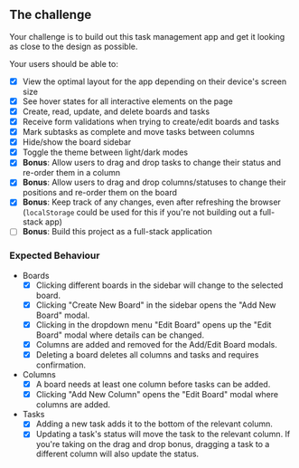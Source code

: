## The challenge

Your challenge is to build out this task management app and get it looking as close to the design as possible.

Your users should be able to:

- [x] View the optimal layout for the app depending on their device's screen size
- [x] See hover states for all interactive elements on the page
- [x] Create, read, update, and delete boards and tasks
- [x] Receive form validations when trying to create/edit boards and tasks
- [x] Mark subtasks as complete and move tasks between columns
- [x] Hide/show the board sidebar
- [x] Toggle the theme between light/dark modes
- [x] **Bonus**: Allow users to drag and drop tasks to change their status and re-order them in a column
- [x] **Bonus**: Allow users to drag and drop columns/statuses to change their positions and re-order them on the board
- [x] **Bonus**: Keep track of any changes, even after refreshing the browser (`localStorage` could be used for this if you're not building out a full-stack app)
- [ ] **Bonus**: Build this project as a full-stack application

### Expected Behaviour

- Boards
  - [x] Clicking different boards in the sidebar will change to the selected board.
  - [x] Clicking "Create New Board" in the sidebar opens the "Add New Board" modal.
  - [x] Clicking in the dropdown menu "Edit Board" opens up the "Edit Board" modal where details can be changed.
  - [x] Columns are added and removed for the Add/Edit Board modals.
  - [x] Deleting a board deletes all columns and tasks and requires confirmation.
- Columns
  - [x] A board needs at least one column before tasks can be added.
  - [x] Clicking "Add New Column" opens the "Edit Board" modal where columns are added.
- Tasks
  - [x] Adding a new task adds it to the bottom of the relevant column.
  - [x] Updating a task's status will move the task to the relevant column. If you're taking on the drag and drop bonus, dragging a task to a different column will also update the status.
